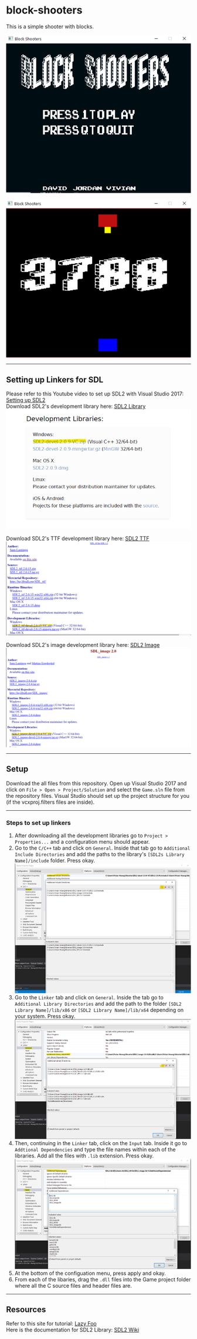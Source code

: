 # block-shooters
This is a simple shooter with blocks.

![Menu](https://github.com/SairenDelight/my-repository-images/blob/master/block-shooter/Block_Shooters_Menu.png)


![Game](https://github.com/SairenDelight/my-repository-images/blob/master/block-shooter/Block_Shooters_Game.png)



***
## Setting up Linkers for SDL
Please refer to this Youtube video to set up SDL2 with Visual Studio 2017: [Setting up SDL2](https://www.youtube.com/watch?v=Sfn7yOiwJLw)    
Download SDL2's development library here: [SDL2 Library](https://www.libsdl.org/download-2.0.php)     
![SDL Development Library](https://github.com/SairenDelight/my-repository-images/blob/master/block-shooter/SDL2_dev_lib.png)    



      
Download SDL2's TTF development library here: [SDL2 TTF](https://www.libsdl.org/projects/SDL_ttf/)     
![SDL2 TTF Development Library](https://github.com/SairenDelight/my-repository-images/blob/master/block-shooter/SDL2_ttf_dev_lib.png)    



     
Download SDL2's image development library here: [SDL2 Image](https://www.libsdl.org/projects/SDL_image/)
![SDL2 Image Development Library](https://github.com/SairenDelight/my-repository-images/blob/master/block-shooter/SDL2_image_dev_lib.png)           


***

## Setup
Download the all files from this repository. Open up Visual Studio 2017 and click on `File > Open > Project/Solution` and select the `Game.sln` file from the repository files. Visual Studio should set up the project structure for you (if the vcxproj.filters files are inside).

***
### Steps to set up linkers
1. After downloading all the development libraries go to `Project > Properties...` and a configuration menu should appear.     
2. Go to the `C/C++` tab and click on `General`. Inside that tab go to `Additional Include Directories` and add the paths to the library's `[SDL2s Library Name]/include` folder. Press okay.
![SDL 2 Development Includes Config](https://github.com/SairenDelight/my-repository-images/blob/master/block-shooter/Project_Config_Properties_C_C%2B%2B.png)     
3. Go to the `Linker` tab and click on `General`. Inside the tab go to `Additional Library Directories` and add the path to the folder `[SDL2 Library Name]/lib/x86` or `[SDL2 Library Name]/lib/x64` depending on your system. Press okay.     
![SDL 2 Development Library Config](https://github.com/SairenDelight/my-repository-images/blob/master/block-shooter/Project_Config_Properties_Linker_General.png)
4. Then, continuing in the `Linker` tab, click on the `Input` tab. Inside it go to `Addtional Dependencies` and type the file names within each of the libraries. Add all the files with `.lib` extension. Press okay.
![SDL 2 Development Lib Config](https://github.com/SairenDelight/my-repository-images/blob/master/block-shooter/Project_Config_Properties_Linker_Input.png)     
5. At the bottom of the configuation menu, press apply and okay.     
6. From each of the libaries, drag the `.dll` files into the Game project folder where all the C source files and header files are.     


***
## Resources
Refer to this site for tutorial: [Lazy Foo](http://lazyfoo.net/tutorials/SDL/index.php)     
Here is the documentation for SDL2 Library: [SDL2 Wiki](https://wiki.libsdl.org/FrontPage)
